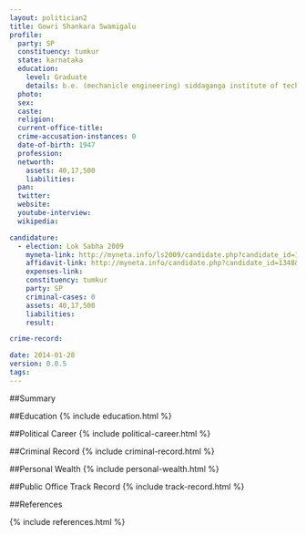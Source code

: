 ```yaml
---
layout: politician2
title: Gowri Shankara Swamigalu
profile: 
  party: SP
  constituency: tumkur
  state: karnataka
  education: 
    level: Graduate
    details: b.e. (mechanicle engineering) siddaganga institute of technology ,tumkur,mysore univercity april 1970
  photo: 
  sex: 
  caste: 
  religion: 
  current-office-title: 
  crime-accusation-instances: 0
  date-of-birth: 1947
  profession: 
  networth: 
    assets: 40,17,500
    liabilities: 
  pan: 
  twitter: 
  website: 
  youtube-interview: 
  wikipedia: 

candidature: 
  - election: Lok Sabha 2009
    myneta-link: http://myneta.info/ls2009/candidate.php?candidate_id=1348
    affidavit-link: http://myneta.info/candidate.php?candidate_id=1348&scan=original
    expenses-link: 
    constituency: tumkur 
    party: SP
    criminal-cases: 0
    assets: 40,17,500
    liabilities: 
    result:  

crime-record: 

date: 2014-01-28
version: 0.0.5
tags: 
---
```

##Summary


##Education
{% include education.html %}


##Political Career
{% include political-career.html %}


##Criminal Record
{% include criminal-record.html %}


##Personal Wealth
{% include personal-wealth.html %}


##Public Office Track Record
{% include track-record.html %}


##References


{% include references.html %}